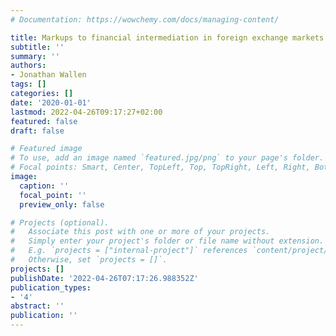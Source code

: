 ```yaml
---
# Documentation: https://wowchemy.com/docs/managing-content/

title: Markups to financial intermediation in foreign exchange markets
subtitle: ''
summary: ''
authors:
- Jonathan Wallen
tags: []
categories: []
date: '2020-01-01'
lastmod: 2022-04-26T09:17:27+02:00
featured: false
draft: false

# Featured image
# To use, add an image named `featured.jpg/png` to your page's folder.
# Focal points: Smart, Center, TopLeft, Top, TopRight, Left, Right, BottomLeft, Bottom, BottomRight.
image:
  caption: ''
  focal_point: ''
  preview_only: false

# Projects (optional).
#   Associate this post with one or more of your projects.
#   Simply enter your project's folder or file name without extension.
#   E.g. `projects = ["internal-project"]` references `content/project/deep-learning/index.md`.
#   Otherwise, set `projects = []`.
projects: []
publishDate: '2022-04-26T07:17:26.988352Z'
publication_types:
- '4'
abstract: ''
publication: ''
---
```

